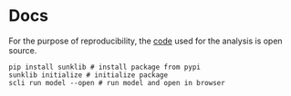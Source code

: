 # Docs

For the purpose of reproducibility, the [code](https://github.com/sunkcosts) used for the analysis is open source.

<!-- You can submit a GitHub issue in the relevant repository if you find any inaccuracies. -->


```shell title="Install & Run Model Locally"
pip install sunklib # install package from pypi
sunklib initialize # initialize package
scli run model --open # run model and open in browser
```
